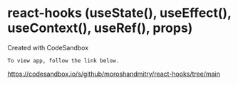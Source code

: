 # react-hooks (useState(), useEffect(), useContext(), useRef(), props)

Created with CodeSandbox

```
To view app, follow the link below.
```

<https://codesandbox.io/s/github/moroshandmitry/react-hooks/tree/main>
